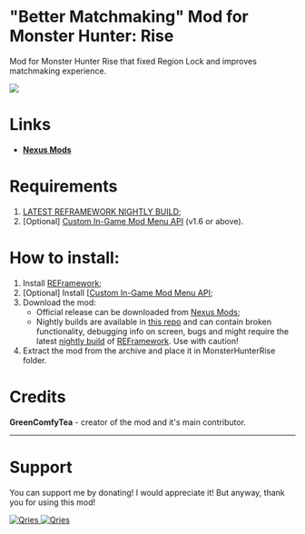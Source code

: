 # "Better Matchmaking" Mod for Monster Hunter: Rise

Mod for Monster Hunter Rise that fixed Region Lock and improves matchmaking experience. 

![](https://user-images.githubusercontent.com/30152047/183247427-c71bf991-6910-4801-97c0-5e7a537305e7.png)

# Links
* **[Nexus Mods](https://www.nexusmods.com/monsterhunterrise/mods/1044)**  

# Requirements
1. [LATEST REFRAMEWORK NIGHTLY BUILD](https://github.com/praydog/REFramework-nightly/releases);
2. [Optional] [Custom In-Game Mod Menu API](https://www.nexusmods.com/monsterhunterrise/mods/1292) (v1.6 or above).

# How to install:
1. Install [REFramework](https://www.nexusmods.com/monsterhunterrise/mods/26);
1. [Optional] Install [[Custom In-Game Mod Menu API](https://www.nexusmods.com/monsterhunterrise/mods/1292);
3. Download the mod:
    * Official release can be downloaded from [Nexus Mods](https://www.nexusmods.com/monsterhunterrise/mods/1044);
    * Nightly builds are available in [this repo](https://github.com/GreenComfyTea/MHR-Better-Matchmaking) and can contain broken functionality, debugging info on screen, bugs and might require the latest [nightly build](https://github.com/praydog/REFramework-nightly/releases) of [REFramework](https://www.nexusmods.com/monsterhunterrise/mods/26). Use with caution!
4. Extract the mod from the archive and place it in MonsterHunterRise folder.

# Credits
**GreenComfyTea** - creator of the mod and it's main contributor.
  
***
# Support

You can support me by donating! I would appreciate it! But anyway, thank you for using this mod!

 <a href="https://streamelements.com/greencomfytea/tip">
  <img alt="Qries" src="https://panels-images.twitch.tv/panel-48897356-image-c6155d48-b689-4240-875c-f3141355cb56">
</a>
<a href="https://ko-fi.com/greencomfytea">
  <img alt="Qries" src="https://panels-images.twitch.tv/panel-48897356-image-c2fcf835-87e4-408e-81e8-790789c7acbc">
</a>

